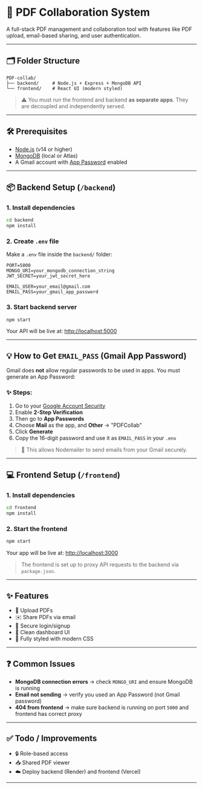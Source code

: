 # 📄 PDF Collaboration System

A full-stack PDF management and collaboration tool with features like PDF upload, email-based sharing, and user authentication.

---

## 🗂 Folder Structure

```
PDF-collab/
├── backend/     # Node.js + Express + MongoDB API
└── frontend/    # React UI (modern styled)
```

> ⚠️ You must run the frontend and backend **as separate apps**. They are decoupled and independently served.

---

## 🛠️ Prerequisites

- [Node.js](https://nodejs.org/) (v14 or higher)
- [MongoDB](https://www.mongodb.com/) (local or Atlas)
- A Gmail account with [App Password](https://support.google.com/mail/answer/185833?hl=en) enabled

---

## 📦 Backend Setup (`/backend`)

### 1. Install dependencies
```bash
cd backend
npm install
```

### 2. Create `.env` file

Make a `.env` file inside the `backend/` folder:

```env
PORT=5000
MONGO_URI=your_mongodb_connection_string
JWT_SECRET=your_jwt_secret_here

EMAIL_USER=your_email@gmail.com
EMAIL_PASS=your_gmail_app_password
```

### 3. Start backend server
```bash
npm start
```

Your API will be live at: [http://localhost:5000](http://localhost:5000)

---

## 💡 How to Get `EMAIL_PASS` (Gmail App Password)

Gmail does **not** allow regular passwords to be used in apps. You must generate an App Password:

### ✨ Steps:

1. Go to your [Google Account Security](https://myaccount.google.com/security)
2. Enable **2-Step Verification**
3. Then go to **App Passwords**
4. Choose **Mail** as the app, and **Other** → "PDFCollab"
5. Click **Generate**
6. Copy the 16-digit password and use it as `EMAIL_PASS` in your `.env`

> 📧 This allows Nodemailer to send emails from your Gmail securely.

---

## 💻 Frontend Setup (`/frontend`)

### 1. Install dependencies
```bash
cd frontend
npm install
```

### 2. Start the frontend
```bash
npm start
```

Your app will be live at: [http://localhost:3000](http://localhost:3000)

> The frontend is set up to proxy API requests to the backend via `package.json`.

---

## ✨ Features

- 📄 Upload PDFs
- ✉️ Share PDFs via email
- 🔐 Secure login/signup
- 🧾 Clean dashboard UI
- 🧹 Fully styled with modern CSS

---

## ❓ Common Issues

- **MongoDB connection errors** → check `MONGO_URI` and ensure MongoDB is running
- **Email not sending** → verify you used an App Password (not Gmail password)
- **404 from frontend** → make sure backend is running on port `5000` and frontend has correct proxy

---

## ✅ Todo / Improvements

- 🔒 Role-based access
- 📥 Shared PDF viewer
- ☁️ Deploy backend (Render) and frontend (Vercel)

---

